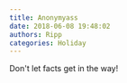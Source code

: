```yaml
---
title: Anonymyass
date: 2018-06-08 19:48:02
authors: Ripp
categories: Holiday
---
```


 Don't let facts get in the way!